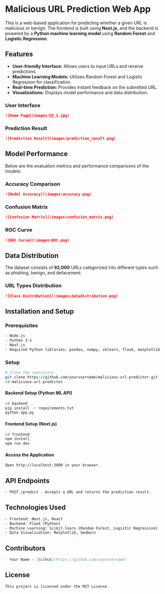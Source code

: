 # Malicious URL Prediction Web App

This is a web-based application for predicting whether a given URL is malicious or benign. The frontend is built using **Next.js**, and the backend is powered by a **Python machine learning model** using **Random Forest** and **Logistic Regression**.

## Features
- **User-friendly Interface:** Allows users to input URLs and receive predictions.
- **Machine Learning Models:** Utilizes Random Forest and Logistic Regression for classification.
- **Real-time Prediction:** Provides instant feedback on the submitted URL.
- **Visualizations:** Displays model performance and data distribution.


### User Interface
```md
![Home Page](images/UI_1.jpg)

```

### Prediction Result
```md
![Prediction Result](images/prediction_result.png)
```

## Model Performance
Below are the evaluation metrics and performance comparisons of the models:

### Accuracy Comparison
```md
![Model Accuracy](\images\accuracy.png)
```

### Confusion Matrix
```md
![Confusion Matrix](\images\confusion_matrix.png)
```

### ROC Curve
```md
![ROC Curve](\images\ROC.png)
```

## Data Distribution
The dataset consists of **92,000** URLs categorized into different types such as phishing, benign, and defacement.

### URL Types Distribution
```md
![Class Distribution](\images\datadistribution.png)
```



## Installation and Setup
### Prerequisites
```sh
- Node.js
- Python 3.x
- Next.js
- Required Python libraries: pandas, numpy, sklearn, flask, matplotlib
```

### Setup
```sh
# Clone the repository
git clone https://github.com/yourusername/malicious-url-predictor.git
cd malicious-url-predictor
```

#### Backend Setup (Python ML API)
```sh
cd backend
pip install -r requirements.txt
python app.py
```

#### Frontend Setup (Next.js)
```sh
cd frontend
npm install
npm run dev
```

#### Access the Application
```sh
Open http://localhost:3000 in your browser.
```

## API Endpoints
```sh
- POST /predict - Accepts a URL and returns the prediction result.
```

## Technologies Used
```sh
- Frontend: Next.js, React
- Backend: Flask (Python)
- Machine Learning: Scikit-learn (Random Forest, Logistic Regression)
- Data Visualization: Matplotlib, Seaborn
```

## Contributors
```md
- Your Name - [GitHub](https://github.com/yourusername)
```

## License
```md
This project is licensed under the MIT License.
```

